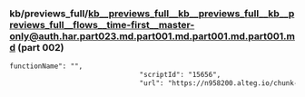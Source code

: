 ### kb/previews_full/kb__previews_full__kb__previews_full__kb__previews_full__flows__time-first__master-only@auth.har.part023.md.part001.md.part001.md.part001.md (part 002)

```md
functionName": "",
                                "scriptId": "15656",
                                "url": "https://n958200.alteg.io/chunk-6FGVQ7P
```

```
